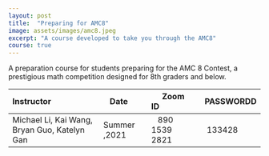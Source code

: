 ```yaml
---
layout: post
title:  "Preparing for AMC8"
image: assets/images/amc8.jpeg
excerpt: "A course developed to take you through the AMC8"
course: true
---
```


 A preparation course for students preparing for the AMC 8 Contest, a prestigious math competition designed for 8th graders and below.


| Instructor  | &nbsp;&nbsp;&nbsp;Date&nbsp; | &nbsp;&nbsp; &nbsp;&nbsp;Zoom ID &nbsp; | &nbsp;PASSWORDD  |
| :---        |    :----   |          :--- |  :--- |
|Michael Li, Kai Wang, Bryan Guo, Katelyn Gan   | Summer ,2021   | &nbsp;&nbsp; 890 1539 2821 &nbsp; &nbsp; |&nbsp; 133428|

<br/>
